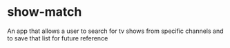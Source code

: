 # show-match
An app that allows a user to search for tv shows from specific channels and to save that list for future reference
